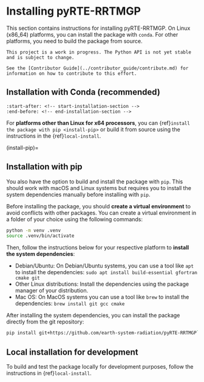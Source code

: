 # Installing pyRTE-RRTMGP

This section contains instructions for installing pyRTE-RRTMGP. On Linux (x86_64) platforms, you can install the package with `conda`. For other platforms, you need to build the package from source.

```{warning}
This project is a work in progress. The Python API is not yet stable and is subject to change.

See the [Contributor Guide](../contributor_guide/contribute.md) for information on how to contribute to this effort.
```

## Installation with Conda (recommended)

```{include} ../../../README.md
:start-after: <!-- start-installation-section -->
:end-before: <!-- end-installation-section -->
```

For **platforms other than Linux for x64 processors**, you can {ref}`install the package with pip <install-pip>` or build it from source using the instructions in the {ref}`local-install`.

(install-pip)=
## Installation with pip

You also have the option to build and install the package with ``pip``. This should work with macOS and Linux systems but requires you to install the system dependencies manually before installing with ``pip``.

Before installing the package, you should **create a virtual environment** to avoid conflicts with other packages. You can create a virtual environment in a folder of your choice using the following commands:

```bash
python -m venv .venv
source .venv/bin/activate
```

Then, follow the instructions below for your respective platform to **install the system dependencies**:

* Debian/Ubuntu: On Debian/Ubuntu systems, you can use a tool like `apt` to install the dependencies: ``sudo apt install build-essential gfortran cmake git``
* Other Linux distributions: Install the dependencies using the package manager of your distribution.
* Mac OS: On MacOS systems you can use a tool like `brew` to install the dependencies: ``brew install git gcc cmake``

After installing the system dependencies, you can install the package directly from the git repository:

```bash
pip install git+https://github.com/earth-system-radiation/pyRTE-RRTMGP`
```

## Local installation for development

To build and test the package locally for development purposes, follow the instructions in {ref}`local-install`.
